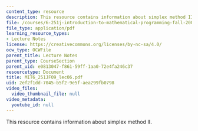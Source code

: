 ```yaml
---
content_type: resource
description: This resource contains information about simplex method II.
file: /courses/6-251j-introduction-to-mathematical-programming-fall-2009/2ef2f1dd7045b5f29e5faea299fb0798_MIT6_251JF09_lec06.pdf
file_type: application/pdf
learning_resource_types:
- Lecture Notes
license: https://creativecommons.org/licenses/by-nc-sa/4.0/
ocw_type: OCWFile
parent_title: Lecture Notes
parent_type: CourseSection
parent_uid: e0813047-f861-59ff-1aa0-72e4fa246c37
resourcetype: Document
title: MIT6_251JF09_lec06.pdf
uid: 2ef2f1dd-7045-b5f2-9e5f-aea299fb0798
video_files:
  video_thumbnail_file: null
video_metadata:
  youtube_id: null
---
```

This resource contains information about simplex method II.